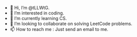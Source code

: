 - 👋 Hi, I’m @tLLWtG.
- 👀 I’m interested in coding.
- 🌱 I’m currently learning CS.
- 💞️ I’m looking to collaborate on solving LeetCode problems.
- 📫 How to reach me : Just send an email to me.

<!---
tLLWtG/tLLWtG is a ✨ special ✨ repository because its `README.md` (this file) appears on your GitHub profile.
You can click the Preview link to take a look at your changes.
--->
